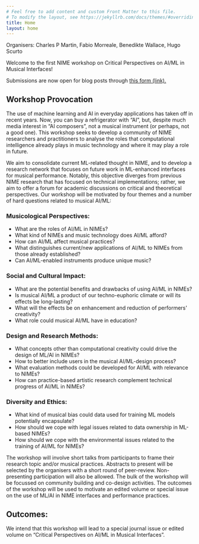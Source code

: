 ```yaml
---
# Feel free to add content and custom Front Matter to this file.
# To modify the layout, see https://jekyllrb.com/docs/themes/#overriding-theme-defaults
title: Home
layout: home
---
```


Organisers: Charles P Martin, Fabio Morreale, Benedikte Wallace, Hugo Scurto

Welcome to the first NIME workshop on Critical Perspectives on AI/ML in Musical Interfaces!

Submissions are now open for blog posts through [this form (link).](https://docs.google.com/forms/d/e/1FAIpQLSeJhT8SXipB-4jGUSGAAWD6n4n3n3nYe_vjwxn1SbBApD62lA/viewform?usp=sf_link)

## Workshop Provocation

The use of machine learning and AI in everyday applications has taken off in recent years. Now, you can buy a refrigerator with “AI”, but, despite much media interest in “AI composers”, not a musical instrument (or perhaps, not a good one). This workshop seeks to develop a community of NIME researchers and practitioners to analyse the roles that computational intelligence already plays in music technology and where it may play a role in future. 

We aim to consolidate current ML-related thought in NIME, and to develop a research network that focuses on future work in ML-enhanced interfaces for musical performance. Notably, this objective diverges from previous NIME research that has focused on technical implementations; rather, we aim to offer a forum for academic discussions on critical and theoretical perspectives. Our workshop will be motivated by four themes and a number of hard questions related to musical AI/ML:

### Musicological Perspectives:

- What are the roles of AI/ML in NIMEs?
- What kind of NIMEs and music technology does AI/ML afford?
- How can AI/ML affect musical practices?
- What distinguishes current/new applications of AI/ML to NIMEs from those already established?
- Can AI/ML-enabled instruments produce unique music?

### Social and Cultural Impact:

- What are the potential benefits and drawbacks of using AI/ML in NIMEs?
- Is musical AI/ML a product of our techno-euphoric climate or will its effects be long-lasting?
- What will the effects be on enhancement and reduction of performers' creativity?
- What role could musical AI/ML have in education?

### Design and Research Methods:

- What concepts other than computational creativity could drive the design of ML/AI in NIMEs?
- How to better include users in the musical AI/ML-design process?
- What evaluation methods could be developed for AI/ML with relevance to NIMEs?
- How can practice-based artistic research complement technical progress of AI/ML in NIMEs?

### Diversity and Ethics:

- What kind of musical bias could data used for training ML models potentially encapsulate?
- How should we cope with legal issues related to data ownership in ML-based NIMEs?
- How should we cope with the environmental issues related to the training of AI/ML for NIMEs?

The workshop will involve short talks from participants to frame their research topic and/or musical practices. Abstracts to present will be selected by the organisers with a short round of peer-review. Non-presenting participation will also be allowed. The bulk of the workshop will be focussed on community building and co-design activities. The outcomes of the workshop will be used to motivate an edited volume or special issue on the use of ML/AI in NIME interfaces and performance practices.

<!-- ## Draft Session Plan (4 hours planned) -->

<!-- - Introduction and provocations from organisers (30m) -->
<!-- - Short talks from participants introducing interests (60m - 5m each) -->
<!-- - Division into theme groups: what are the main ideas behind each theme? (60m) -->
<!-- - Design challenge: Towards framework for AI/ML in NIMEs (60m) -->

<!--

## Technical Requirements:

This workshop will be an academic forum, as such our technical requirements are light.

- Classroom or Seminar room
- Projector / Speakers
- HDMI and power for laptops to front of room
- WiFi and power in order to stream presentations if appropriate and enable virtual participation to increase potential for inclusion.
 
## Workshop Length:

We suggest a half-day workshop. -->

## Outcomes:

We intend that this workshop will lead to a special journal issue or edited volume on “Critical Perspectives on AI/ML in Musical Interfaces”.

